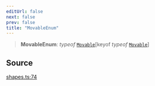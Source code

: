 ```yaml
---
editUrl: false
next: false
prev: false
title: "MovableEnum"
---
```


> **MovableEnum**: *typeof* [`Movable`](/api-core/variables/movable/)\[keyof *typeof* [`Movable`](/api-core/variables/movable/)\]

## Source

[shapes.ts:74](https://github.com/dgmjs/dgmjs/blob/main/packages/core/src/shapes.ts#L74)
